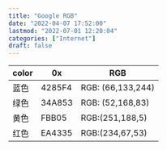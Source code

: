 ```yaml
---
title: "Google RGB"
date: "2022-04-07 17:52:00"
lastmod: "2022-07-01 12:20:04"
categories: ["Internet"]
draft: false
---
```


| color | 0x     | RGB               |
|-------|--------|-------------------|
| 蓝色  | 4285F4 | RGB: (66,133,244) |
| 绿色  | 34A853 | RGB: (52,168,83)  |
| 黄色  | FBB05  | RGB:(251,188,5)   |
| 红色  | EA4335 | RGB:(234,67,53)   |